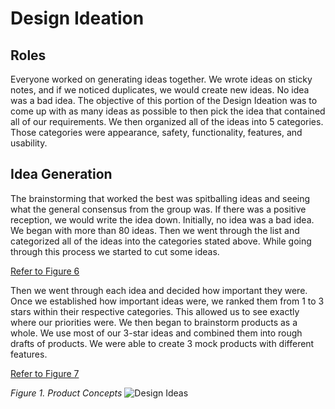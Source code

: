 # Design Ideation

## Roles
Everyone worked on generating ideas together. We wrote ideas on sticky notes, and if we noticed duplicates, we would create new ideas. No idea was a bad idea. The objective of this portion of the Design Ideation was to come up with as many ideas as possible to then pick the idea that contained all of our requirements. We then organized all of the ideas into 5 categories. Those categories were appearance, safety, functionality, features, and usability.

## Idea Generation
The brainstorming that worked the best was spitballing ideas and seeing what the general consensus from the group was. If there was a positive reception, we would write the idea down. Initially, no idea was a bad idea. We began with more than 80 ideas. Then we went through the list and categorized all of the ideas into the categories stated above. While going through this process we started to cut some ideas.

[Refer to Figure 6](figure6.md)

Then we went through each idea and decided how important they were. Once we established how important ideas were, we ranked them from 1 to 3 stars within their respective categories. This allowed us to see exactly where our priorities were. We then began to brainstorm products as a whole. We use most of our 3-star ideas and combined them into rough drafts of products. We were able to create 3 mock products with different features.

[Refer to Figure 7](figure7.md)

*Figure 1. Product Concepts*
![Design Ideas](https://github.com/Team-310/Team-310.github.io/assets/157059404/37c3e292-1c56-4b13-a72f-d6664a71bd19)


